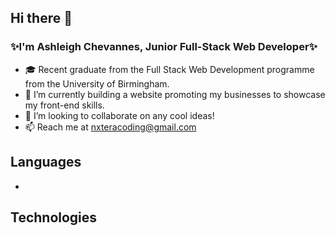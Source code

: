 ## Hi there 👋 
### ✨I'm Ashleigh Chevannes, Junior Full-Stack Web Developer✨
- 🎓 Recent graduate from the Full Stack Web Development programme from the University of Birmingham.
- 🌱 I’m currently building a website promoting my businesses to showcase my front-end skills.
- 👀 I’m looking to collaborate on any cool ideas!
- 📫 Reach me at nxteracoding@gmail.com

## Languages
-

## Technologies

<!--
**nxtera/nxtera** is a ✨ _special_ ✨ repository because its `README.md` (this file) appears on your GitHub profile.

Here are some ideas to get you started:

- 🔭 I’m currently working on ...
- 🌱 I’m currently learning ...
- 👯 I’m looking to collaborate on ...
- 🤔 I’m looking for help with ...
- 💬 Ask me about ...
- 📫 How to reach me: ...
- 😄 Pronouns: ...
- ⚡ Fun fact: ...
-->
